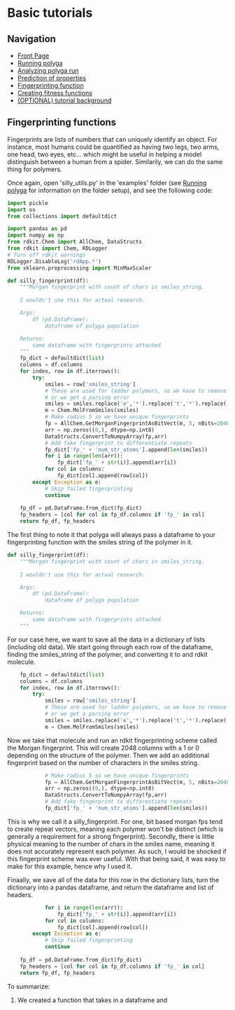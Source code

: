 # Basic tutorials
## Navigation
- [Front Page](../../README.md)
- [Running polyga](basic.md)
- [Analyzing polyga run](analyzing.md) 
- [Prediction of properties](predict.md)
- [Fingerprinting function](fingerprinting.md)
- [Creating fitness functions](fitness.md)
- [(OPTIONAL) tutorial background](background.md)

## Fingerprinting functions
Fingerprints are lists of numbers that can uniquely identify an object. For 
instance, most humans could be quantified as having two legs, two arms, one
head, two eyes, etc... which might be useful in helping a model distinguish
between a human from a spider. Similarily, we can do the same thing for 
polymers.

Once again, open 'silly\_utils.py' in the 'examples' folder (see
[Running polyga](basic.md) for information on the folder setup), and see the
following code:
```Python
import pickle
import os
from collections import defaultdict

import pandas as pd
import numpy as np
from rdkit.Chem import AllChem, DataStructs
from rdkit import Chem, RDLogger
# Turn off rdkit warnings
RDLogger.DisableLog('rdApp.*')
from sklearn.preprocessing import MinMaxScaler

def silly_fingerprint(df):
    """Morgan fingerprint with count of chars in smiles_string.
        
    I wouldn't use this for actual research.

    Args:
        df (pd.DataFrame):
            dataframe of polyga population

    Returns:
        same dataframe with fingerprints attached
    """
    fp_dict = defaultdict(list)
    columns = df.columns
    for index, row in df.iterrows():
        try:
            smiles = row['smiles_string']
            # These are used for ladder polymers, so we have to remove them
            # or we get a parsing error
            smiles = smiles.replace('e','*').replace('t','*').replace('d','*').replace('g','*')
            m = Chem.MolFromSmiles(smiles)
            # Make radius 5 so we have unique fingerprints
            fp = AllChem.GetMorganFingerprintAsBitVect(m, 5, nBits=2048)
            arr = np.zeros((0,), dtype=np.int8)
            DataStructs.ConvertToNumpyArray(fp,arr)
            # Add fake fingerprint to differentiate repeats
            fp_dict['fp_' + 'num_str_atoms'].append(len(smiles))
            for i in range(len(arr)):
                fp_dict['fp_' + str(i)].append(arr[i])
            for col in columns:
                fp_dict[col].append(row[col])
        except Exception as e:
            # Skip failed fingerprinting
            continue
    
    fp_df = pd.DataFrame.from_dict(fp_dict)
    fp_headers = [col for col in fp_df.columns if 'fp_' in col]
    return fp_df, fp_headers
```

The first thing to note it that polyga will always pass a dataframe to your
fingerprinting function with the smiles string of the polymer in it.
```Python
def silly_fingerprint(df):
    """Morgan fingerprint with count of chars in smiles_string.
        
    I wouldn't use this for actual research.

    Args:
        df (pd.DataFrame):
            dataframe of polyga population

    Returns:
        same dataframe with fingerprints attached
    """
```

For our case here, we want to save all the data in a dictionary of lists
(including old data). We start going through each row of the dataframe, 
finding the smiles\_string of the polymer, and converting it to and rdkit
molecule.
```Python
    fp_dict = defaultdict(list)
    columns = df.columns
    for index, row in df.iterrows():
        try:
            smiles = row['smiles_string']
            # These are used for ladder polymers, so we have to remove them
            # or we get a parsing error
            smiles = smiles.replace('e','*').replace('t','*').replace('d','*').replace('g','*')
            m = Chem.MolFromSmiles(smiles)
```

Now we take that molecule and run an rdkit fingerprinting scheme called the 
Morgan fingerprint. This will create 2048 columns with a 1 or 0 depending
on the structure of the polymer. Then we add an additional fingerprint based
on the number of characters in the smiles string.
```Python
            # Make radius 5 so we have unique fingerprints
            fp = AllChem.GetMorganFingerprintAsBitVect(m, 5, nBits=2048)
            arr = np.zeros((0,), dtype=np.int8)
            DataStructs.ConvertToNumpyArray(fp,arr)
            # Add fake fingerprint to differentiate repeats
            fp_dict['fp_' + 'num_str_atoms'].append(len(smiles))
```
This is why we call it a silly\_fingerprint. For one, bit based morgan fps
tend to create repeat vectors, meaning each polymer won't be distinct (which
is generally a requirement for a strong fingerprint). Secondly,
there is little physical meaning to the number of chars in the smiles name, 
meaning it does not accurately represent each polymer. As such, I would be 
shocked if this fingerprint scheme was ever useful. With that being said, it
was easy to make for this example, hence why I used it.

Finaally, we save all of the data for this row in the dictionary lists, turn
the dictionary into a pandas dataframe, and return the dataframe and list of
headers.
```Python
            for i in range(len(arr)):
                fp_dict['fp_' + str(i)].append(arr[i])
            for col in columns:
                fp_dict[col].append(row[col])
        except Exception as e:
            # Skip failed fingerprinting
            continue
    
    fp_df = pd.DataFrame.from_dict(fp_dict)
    fp_headers = [col for col in fp_df.columns if 'fp_' in col]
    return fp_df, fp_headers
```

To summarize:
1. We created a function that takes in a dataframe and 
